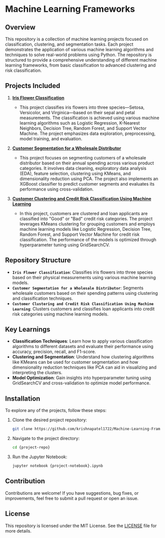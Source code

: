 # **Machine Learning Frameworks**

## **Overview**
This repository is a collection of machine learning projects focused on classification, clustering, and segmentation tasks. Each project demonstrates the application of various machine learning algorithms and techniques to solve real-world problems using Python. The repository is structured to provide a comprehensive understanding of different machine learning frameworks, from basic classification to advanced clustering and risk classification.

## **Projects Included**
1. **[Iris Flower Classification](https://github.com/yourusername/iris-flower-classification)**
   - This project classifies iris flowers into three species—Setosa, Versicolor, and Virginica—based on their sepal and petal measurements. The classification is achieved using various machine learning algorithms such as Logistic Regression, K-Nearest Neighbors, Decision Tree, Random Forest, and Support Vector Machine. The project emphasizes data exploration, preprocessing, model training, and evaluation.

2. **[Customer Segmentation for a Wholesale Distributor](https://github.com/yourusername/wholesale-distributor-segmentation)**
   - This project focuses on segmenting customers of a wholesale distributor based on their annual spending across various product categories. It involves data cleaning, exploratory data analysis (EDA), feature selection, clustering using KMeans, and dimensionality reduction using PCA. The project also implements an XGBoost classifier to predict customer segments and evaluates its performance using cross-validation.

3. **[Customer Clustering and Credit Risk Classification Using Machine Learning](https://github.com/yourusername/customer-clustering-credit-risk)**
   - In this project, customers are clustered and loan applicants are classified into "Good" or "Bad" credit risk categories. The project leverages KMeans clustering for grouping customers and employs machine learning models like Logistic Regression, Decision Tree, Random Forest, and Support Vector Machine for credit risk classification. The performance of the models is optimized through hyperparameter tuning using GridSearchCV.

## **Repository Structure**
- **`Iris Flower Classification`**: Classifies iris flowers into three species based on their physical measurements using various machine learning models.
- **`Customer Segmentation for a Wholesale Distributor`**: Segments wholesale customers based on their spending patterns using clustering and classification techniques.
- **`Customer Clustering and Credit Risk Classification Using Machine Learning`**: Clusters customers and classifies loan applicants into credit risk categories using machine learning models.

## **Key Learnings**
- **Classification Techniques**: Learn how to apply various classification algorithms to different datasets and evaluate their performance using accuracy, precision, recall, and F1-score.
- **Clustering and Segmentation**: Understand how clustering algorithms like KMeans can be used for customer segmentation and how dimensionality reduction techniques like PCA can aid in visualizing and interpreting the clusters.
- **Model Optimization**: Gain insights into hyperparameter tuning using GridSearchCV and cross-validation to optimize model performance.

## **Installation**
To explore any of the projects, follow these steps:

1. Clone the desired project repository:
   ```bash
   git clone https://github.com/krishnapatel1722/Machine-Learning-Framework.git
   ```
2. Navigate to the project directory:
   ```bash
   cd {project-repo}
   ```
3. Run the Jupyter Notebook:
   ```bash
   jupyter notebook {project-notebook}.ipynb
   ```

## **Contribution**
Contributions are welcome! If you have suggestions, bug fixes, or improvements, feel free to submit a pull request or open an issue.

## **License**
This repository is licensed under the MIT License. See the [LICENSE](LICENSE) file for more details.
